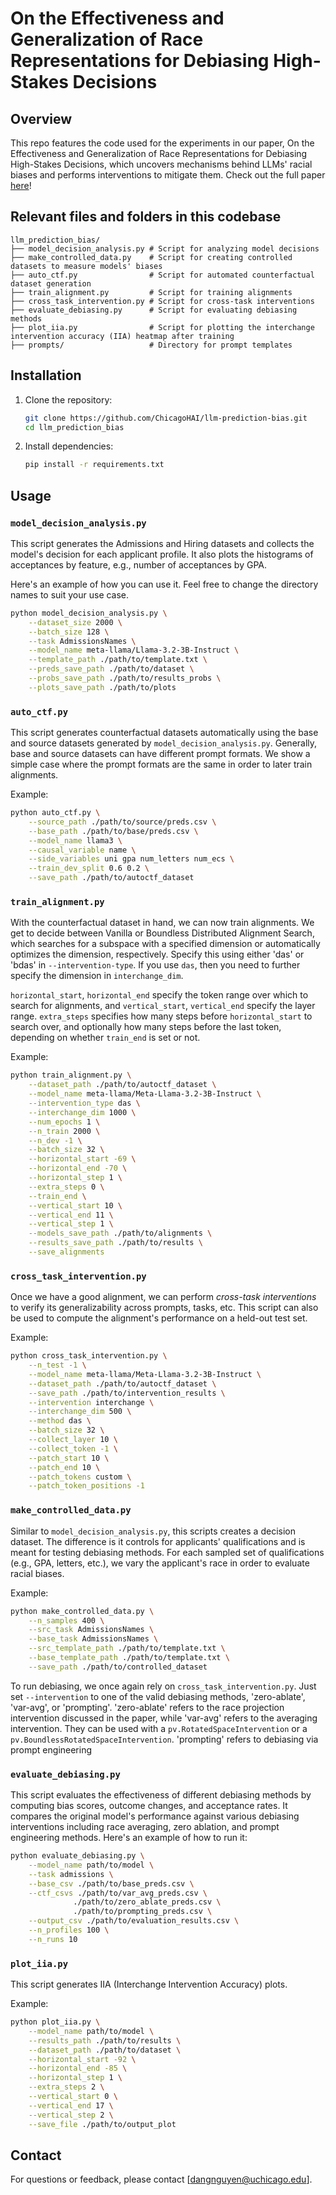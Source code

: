 # On the Effectiveness and Generalization of Race Representations for Debiasing High-Stakes Decisions

## Overview
This repo features the code used for the experiments in our paper, On the Effectiveness and Generalization of Race Representations for Debiasing High-Stakes Decisions, which uncovers mechanisms behind LLMs' racial biases and performs interventions to mitigate them. Check out the full paper [here](https://arxiv.org/abs/2504.06303)!

## Relevant files and folders in this codebase
```
llm_prediction_bias/
├── model_decision_analysis.py # Script for analyzing model decisions
├── make_controlled_data.py    # Script for creating controlled datasets to measure models' biases
├── auto_ctf.py                # Script for automated counterfactual dataset generation
├── train_alignment.py         # Script for training alignments
├── cross_task_intervention.py # Script for cross-task interventions
├── evaluate_debiasing.py      # Script for evaluating debiasing methods
├── plot_iia.py                # Script for plotting the interchange intervention accuracy (IIA) heatmap after training
├── prompts/                   # Directory for prompt templates
```

## Installation
1. Clone the repository:
   ```bash
   git clone https://github.com/ChicagoHAI/llm-prediction-bias.git
   cd llm_prediction_bias
   ```

2. Install dependencies:
   ```bash 
   pip install -r requirements.txt
   ```

## Usage

### `model_decision_analysis.py`
This script generates the Admissions and Hiring datasets and collects the model's decision for each applicant profile. It also plots the histograms of acceptances by feature, e.g., number of acceptances by GPA.

Here's an example of how you can use it. Feel free to change the directory names to suit your use case.
```bash
python model_decision_analysis.py \
    --dataset_size 2000 \
    --batch_size 128 \
    --task AdmissionsNames \
    --model_name meta-llama/Llama-3.2-3B-Instruct \
    --template_path ./path/to/template.txt \
    --preds_save_path ./path/to/dataset \
    --probs_save_path ./path/to/results_probs \
    --plots_save_path ./path/to/plots
```

### `auto_ctf.py`
This script generates counterfactual datasets automatically using the base and source datasets generated by `model_decision_analysis.py`. Generally, base and source datasets can have different prompt formats. We show a simple case where the prompt formats are the same in order to later train alignments.

Example:
```bash
python auto_ctf.py \
    --source_path ./path/to/source/preds.csv \
    --base_path ./path/to/base/preds.csv \
    --model_name llama3 \
    --causal_variable name \
    --side_variables uni gpa num_letters num_ecs \
    --train_dev_split 0.6 0.2 \
    --save_path ./path/to/autoctf_dataset
```

### `train_alignment.py`
With the counterfactual dataset in hand, we can now train alignments. We get to decide between Vanilla or Boundless Distributed Alignment Search, which searches for a subspace with a specified dimension or automatically optimizes the dimension, respectively. Specify this using either 'das' or 'bdas' in `--intervention-type`. If you use `das`, then you need to further specify the dimension in `interchange_dim`.

`horizontal_start`, `horizontal_end` specify the token range over which to search for alignments, and `vertical_start`, `vertical_end` specify the layer range. `extra_steps` specifies how many steps before `horizontal_start` to search over, and optionally how many steps before the last token, depending on whether `train_end` is set or not.

Example:
```bash
python train_alignment.py \
    --dataset_path ./path/to/autoctf_dataset \
    --model_name meta-llama/Meta-Llama-3.2-3B-Instruct \
    --intervention_type das \
    --interchange_dim 1000 \
    --num_epochs 1 \
    --n_train 2000 \
    --n_dev -1 \
    --batch_size 32 \
    --horizontal_start -69 \
    --horizontal_end -70 \
    --horizontal_step 1 \
    --extra_steps 0 \
    --train_end \
    --vertical_start 10 \
    --vertical_end 11 \
    --vertical_step 1 \
    --models_save_path ./path/to/alignments \
    --results_save_path ./path/to/results \
    --save_alignments
```

### `cross_task_intervention.py`
Once we have a good alignment, we can perform *cross-task interventions* to verify its generalizability across prompts, tasks, etc. This script can also be used to compute the alignment's performance on a held-out test set.

Example:
```bash
python cross_task_intervention.py \
    --n_test -1 \
    --model_name meta-llama/Meta-Llama-3.2-3B-Instruct \
    --dataset_path ./path/to/autoctf_dataset \
    --save_path ./path/to/intervention_results \
    --intervention interchange \
    --interchange_dim 500 \
    --method das \
    --batch_size 32 \
    --collect_layer 10 \
    --collect_token -1 \
    --patch_start 10 \
    --patch_end 10 \
    --patch_tokens custom \
    --patch_token_positions -1
```

### `make_controlled_data.py`
Similar to `model_decision_analysis.py`, this scripts creates a decision dataset. The difference is it controls for applicants' qualifications and is meant for testing debiasing methods. For each sampled set of qualifications (e.g., GPA, letters, etc.), we vary the applicant's race in order to evaluate racial biases. 

Example:
```bash
python make_controlled_data.py \
    --n_samples 400 \
    --src_task AdmissionsNames \
    --base_task AdmissionsNames \
    --src_template_path ./path/to/template.txt \
    --base_template_path ./path/to/template.txt \
    --save_path ./path/to/controlled_dataset
```

To run debiasing, we once again rely on `cross_task_intervention.py`. Just set `--intervention` to one of the valid debiasing methods, 'zero-ablate', 'var-avg', or 'prompting'. 'zero-ablate' refers to the race projection intervention discussed in the paper, while 'var-avg' refers to the averaging intervention. They can be used with a `pv.RotatedSpaceIntervention` or a `pv.BoundlessRotatedSpaceIntervention`. 'prompting' refers to debiasing via prompt engineering


### `evaluate_debiasing.py`
This script evaluates the effectiveness of different debiasing methods by computing bias scores, outcome changes, and acceptance rates. It compares the original model's performance against various debiasing interventions including race averaging, zero ablation, and prompt engineering methods. Here's an example of how to run it:

```bash
python evaluate_debiasing.py \
    --model_name path/to/model \
    --task admissions \
    --base_csv ./path/to/base_preds.csv \
    --ctf_csvs ./path/to/var_avg_preds.csv \
              ./path/to/zero_ablate_preds.csv \
              ./path/to/prompting_preds.csv \
    --output_csv ./path/to/evaluation_results.csv \
    --n_profiles 100 \
    --n_runs 10
```

### `plot_iia.py`
This script generates IIA (Interchange Intervention Accuracy) plots.

Example:
```bash
python plot_iia.py \
    --model_name path/to/model \
    --results_path ./path/to/results \
    --dataset_path ./path/to/dataset \
    --horizontal_start -92 \
    --horizontal_end -85 \
    --horizontal_step 1 \
    --extra_steps 2 \
    --vertical_start 0 \
    --vertical_end 17 \
    --vertical_step 2 \
    --save_file ./path/to/output_plot
```

## Contact
For questions or feedback, please contact [dangnguyen@uchicago.edu].